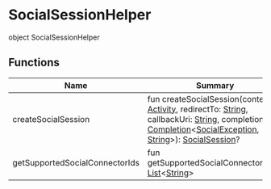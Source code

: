 # SocialSessionHelper

object SocialSessionHelper

## Functions

| Name                           | Summary                                                                                                                                                                                                                                                                                                                                                                                                                                                                                                                                                                                            |
| ------------------------------ | -------------------------------------------------------------------------------------------------------------------------------------------------------------------------------------------------------------------------------------------------------------------------------------------------------------------------------------------------------------------------------------------------------------------------------------------------------------------------------------------------------------------------------------------------------------------------------------------------- |
| createSocialSession            | fun createSocialSession(context: [Activity](https://developer.android.com/reference/kotlin/android/app/Activity.html), redirectTo: [String](https://kotlinlang.org/api/latest/jvm/stdlib/kotlin/-string/index.html), callbackUri: [String](https://kotlinlang.org/api/latest/jvm/stdlib/kotlin/-string/index.html), completion: [Completion](../../io.fastlogs.sdk.android.completion/-completion/index.md)&lt;[SocialException](../-social-exception/index.md), [String](https://kotlinlang.org/api/latest/jvm/stdlib/kotlin/-string/index.html)&gt;): [SocialSession](../-social-session/index.md)? |
| getSupportedSocialConnectorIds | fun getSupportedSocialConnectorIds(): [List](https://kotlinlang.org/api/latest/jvm/stdlib/kotlin.collections/-list/index.html)&lt;[String](https://kotlinlang.org/api/latest/jvm/stdlib/kotlin/-string/index.html)&gt;                                                                                                                                                                                                                                                                                                                                                                             |
